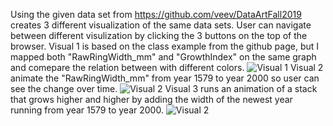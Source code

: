 Using the given data set from https://github.com/veev/DataArtFall2019 creates 3 different visualization of the same data sets.
User can navigate between different visulization by clicking the 3 buttons on the top of the browser.
Visual 1 is based on the class example from the github page, but I mapped both "RawRingWidth_mm" and "GrowthIndex" on the same graph and comepare the relation between with different colors.
![Visual 1](visual_1)
Visual 2 animate the "RawRingWidth_mm" from year 1579 to year 2000 so user can see the change over time.
![Visual 2](visual_2)
Visual 3 runs an animation of a stack that grows higher and higher by adding the width of the newest year running from year 1579 to year 2000.
![Visual 2](visual_2)
